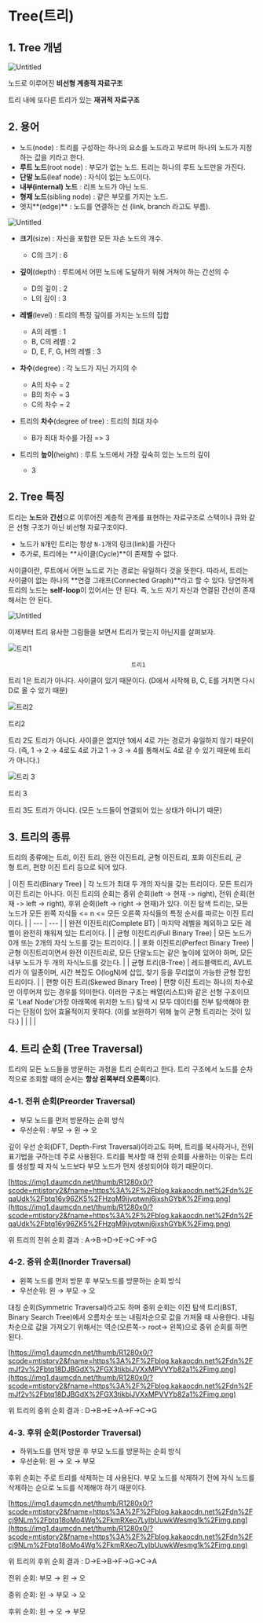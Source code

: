 # Tree(트리)

## 1. Tree 개념

![Untitled](./tree_img/tree1.png)

노드로 이루어진 **비선형 계층적 자료구조** 

트리 내에 또다른 트리가 있는 **재귀적 자료구조**

## 2. 용어

- 노드(node) : 트리를 구성하는 하나의 요소를 노드라고 부르며 하나의 노드가 지정하는 값을 키라고 한다.
- **루트 노드**(root node) : 부모가 없는 노드. 트리는 하나의 루트 노드만을 가진다.
- **단말 노드**(leaf node) : 자식이 없는 노드이다.
- **내부(internal) 노드** : 리프 노드가 아닌 노드.
- **형제 노드**(sibling node) : 같은 부모를 가지는 노드.
- 엣지**(edge)** : 노드를 연결하는 선 (link, branch 라고도 부름).

![Untitled](./tree_img/tree2.png)

- **크기**(size) : 자신을 포함한 모든 자손 노드의 개수.
    - C의 크기 : 6
    
- **깊이**(depth) : 루트에서 어떤 노드에 도달하기 위해 거쳐야 하는 간선의 수
    - D의 깊이 : 2
    - L의 깊이 : 3
    
- **레벨**(level) : 트리의 특정 깊이를 가지는 노드의 집합
    - A의 레벨 : 1
    - B, C의 레벨 : 2
    - D, E, F, G, H의 레벨 : 3
    
- **차수**(degree) :  각 노드가 지닌 가지의 수
    - A의 차수 = 2
    - B의 차수 = 3
    - C의 차수 = 2
    
- 트리의 **차수**(degree of tree) : 트리의 최대 차수
    - B가 최대 차수를 가짐 => 3
    
- 트리의 **높이**(height) : 루트 노드에서 가장 깊숙히 있는 노드의 깊이
    - 3

## 2. Tree 특징

트리는 **노드**와 **간선**으로 이루어진 계층적 관계를 표현하는 자료구조로 스택이나 큐와 같은 선형 구조가 아닌 비선형 자료구조이다.

- 노드가 `N`개인 트리는 항상 `N-1`개의 링크(link)를 가진다
- 추가로, 트리에는 **사이클(Cycle)**이 존재할 수 없다.

사이클이란, 루트에서 어떤 노드로 가는 경로는 유일하다 것을 뜻한다. 따라서, 트리는 사이클이 없는 하나의 **연결 그래프(Connected Graph)**라고 할 수 있다. 당연하게 트리의 노드는 **self-loop**이 있어서는 안 된다. 즉, 노드 자기 자신과 연결된 간선이 존재해서는 안 된다.

![Untitled](./tree_img/tree3.png)

이제부터 트리 유사한 그림들을 보면서 트리가 맞는지 아닌지를 살펴보자.

![                                       트리1](https://blog.kakaocdn.net/dn/bnjR3l/btrILe2Q3se/2qSMpywv53mc7mAJKLsHN1/img.png)

                                       트리1

트리 1은 트리가 아니다. 사이클이 있기 때문이다. (D에서 시작해 B, C, E를 거치면 다시 D로 올 수 있기 때문)

![트리2](https://blog.kakaocdn.net/dn/WZZCe/btrII0qF4cX/vh9Uhf8hZkOr0B44yko7B1/img.png)

트리2

트리 2도 트리가 아니다. 사이클은 없지만 1에서 4로 가는 경로가 유일하지 않기 때문이다. (즉, 1 → 2 → 4로도 4로 가고 1 → 3 → 4를 통해서도 4로 갈 수 있기 때문에 트리가 아니다.)

![트리 3](https://blog.kakaocdn.net/dn/baotFM/btrIJWayg0W/B6sRp7rz0z920dGIEMNBf0/img.png)

트리 3

트리 3도 트리가 아니다. (모든 노드들이 연결되어 있는 상태가 아니기 때문)

## 3. 트리의 종류

트리의 종류에는 트리, 이진 트리, 완전 이진트리, 균형 이진트리, 포화 이진트리, 균형 트리, 편향 이진 트리 등으로 되어 있다.

| 이진 트리(Binary Tree) | 각 노드가 최대 두 개의 자식을 갖는 트리이다. 모든 트리가 이진 트리는 아니다.
이진 트리의 순회는 중위 순회(left -> 현재 -> right), 전위 순회(현재 -> left -> right), 후위 순회(left -> right -> 현재)가 있다.
이진 탐색 트리는, 모든 노드가 모든 왼쪽 자식들 <= n <= 모든 오른쪽 자식들의 특정 순서를 따르는 이진 트리이다. |
| --- | --- |
| 완전 이진트리(Complete BT) | 마지막 레벨을 제외하고 모든 레벨이 완전히 채워져 있는 트리이다. |
| 균형 이진트리(Full Binary Tree) | 모든 노드가 0개 또는 2개의 자식 노드를 갖는 트리이다. |
| 포화 이진트리(Perfect Binary Tree) | 균형 이진트리이면서 완전 이진트리로, 모든 단말노드는 같은 높이에 있어야 하며, 모든 내부 노드가 두 개의 자식노드를 갖는다. |
| 균형 트리(B-Tree) | 레드블랙트리, AVL트리가 이 일종이며, 시간 복잡도 O(logN)에 삽입, 찾기 등을 무리없이 가능한 균형 잡힌 트리이다. |
| 편향 이진 트리(Skewed Binary Tree) | 편향 이진 트리는 하나의 차수로만 이루어져 있는 경우를 의미한다. 이러한 구조는 배열(리스트)와 같은 선형 구조이므로 'Leaf Node'(가장 아래쪽에 위치한 노드) 탐색 시 모두 데이터를 전부 탐색해야 한다는 단점이 있어 효율적이지 못하다. (이를 보완하기 위해 높이 균형 트리라는 것이 있다.) |
|  |  |

## 4. 트리 순회 **(Tree Traversal)**

트리의 모든 노드들을 방문하는 과정을 트리 순회라고 한다. 트리 구조에서 노드를 순차적으로 조회할 때의 순서는 **항상 왼쪽부터 오른쪽**이다.

### 4-1. **전위 순회(Preorder Traversal)**

- 부모 노드를 먼저 방문하는 순회 방식
- 우선순위 : 부모 → 왼 → 오

깊이 우선 순회(DFT, Depth-First Traversal)이라고도 하며, 트리를 복사하거나, 전위 표기법을 구하는데 주로 사용된다. 트리를 복사할 때 전위 순회를 사용하는 이유는 트리를 생성할 때 자식 노드보다 부모 노드가 먼저 생성되어야 하기 때문이다.

[https://img1.daumcdn.net/thumb/R1280x0/?scode=mtistory2&fname=https%3A%2F%2Fblog.kakaocdn.net%2Fdn%2FqaUdk%2Fbtq16y96ZK5%2FHzgM9ijvptwnj6jxshGYbK%2Fimg.png](https://img1.daumcdn.net/thumb/R1280x0/?scode=mtistory2&fname=https%3A%2F%2Fblog.kakaocdn.net%2Fdn%2FqaUdk%2Fbtq16y96ZK5%2FHzgM9ijvptwnj6jxshGYbK%2Fimg.png)

위 트리의 전위 순회 결과 : A->B->D->E->C->F->G

### 4-2. **중위 순회(Inorder Traversal)**

- 왼쪽 노드를 먼저 방문 후 부모노드를 방문하는 순회 방식
- 우선순위: 왼 → 부모 → 오

 대칭 순회(Symmetric Traversal)라고도 하며 중위 순회는 이진 탐색 트리(BST, Binary Search Tree)에서 오름차순 또는 내림차순으로 값을 가져올 때 사용한다. 내림차순으로 값을 가져오기 위해서는 역순(오른쪽-> root-> 왼쪽)으로 중위 순회를 하면 된다.

[https://img1.daumcdn.net/thumb/R1280x0/?scode=mtistory2&fname=https%3A%2F%2Fblog.kakaocdn.net%2Fdn%2FmJf2v%2Fbtq18DJBGdX%2FGX3tikbiJVXxMPVVYb82a1%2Fimg.png](https://img1.daumcdn.net/thumb/R1280x0/?scode=mtistory2&fname=https%3A%2F%2Fblog.kakaocdn.net%2Fdn%2FmJf2v%2Fbtq18DJBGdX%2FGX3tikbiJVXxMPVVYb82a1%2Fimg.png)

위 트리의 중위 순회 결과 : D->B->E->A->F->C->G

### 4-3. **후위 순회(Postorder Traversal)**

- 하위노드를 먼저 방문 후 부모 노드를 방문하는 순회 방식
- 우선순위: 왼 → 오 → 부모

후위 순회는 주로 트리를 삭제하는 데 사용된다. 부모 노드를 삭제하기 전에 자식 노드를 삭제하는 순으로 노드를 삭제해야 하기 때문이다.

[https://img1.daumcdn.net/thumb/R1280x0/?scode=mtistory2&fname=https%3A%2F%2Fblog.kakaocdn.net%2Fdn%2Fcj9NLm%2Fbtq18oMo4Wg%2FkmRXeo7LyIbUuwkWesmg1k%2Fimg.png](https://img1.daumcdn.net/thumb/R1280x0/?scode=mtistory2&fname=https%3A%2F%2Fblog.kakaocdn.net%2Fdn%2Fcj9NLm%2Fbtq18oMo4Wg%2FkmRXeo7LyIbUuwkWesmg1k%2Fimg.png)

위 트리의 후위 순회 결과 : D->E->B->F->G->C->A

전위 순회: 부모 → 왼 → 오

중위 순회: 왼 → 부모 → 오

후위 순회: 왼 → 오 → 부모